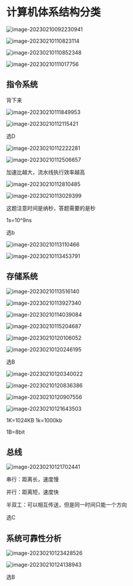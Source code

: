 # 计算机体系结构分类

![image-20230210092230941](day-02.assets/image-20230210092230941.png)





![image-20230210110823114](day-02.assets/image-20230210110823114.png)



![image-20230210110852348](day-02.assets/image-20230210110852348.png)





![image-20230210111017756](day-02.assets/image-20230210111017756.png)









## 指令系统

背下来

![image-20230210111849953](day-02.assets/image-20230210111849953.png)



![image-20230210112115421](day-02.assets/image-20230210112115421.png)





选D	



![image-20230210112222281](day-02.assets/image-20230210112222281.png)

![image-20230210112506657](day-02.assets/image-20230210112506657.png)



加速比越大，流水线执行效率越高







![image-20230210112810485](day-02.assets/image-20230210112810485.png)





![image-20230210113029399](day-02.assets/image-20230210113029399.png)

这题注意时间是纳秒，答题需要的是秒   

1s=10^9ns

选b





![image-20230210113110466](day-02.assets/image-20230210113110466.png)





![image-20230210113453791](day-02.assets/image-20230210113453791.png)



## 存储系统

![image-20230210113516140](day-02.assets/image-20230210113516140.png)



![image-20230210113927340](day-02.assets/image-20230210113927340.png)







![image-20230210114039084](day-02.assets/image-20230210114039084.png)





![image-20230210115204687](day-02.assets/image-20230210115204687.png)





![image-20230210120106052](day-02.assets/image-20230210120106052.png)





![image-20230210120246195](day-02.assets/image-20230210120246195.png)



选B





![image-20230210120340022](day-02.assets/image-20230210120340022.png)

![image-20230210120836386](day-02.assets/image-20230210120836386.png)



![image-20230210120907556](day-02.assets/image-20230210120907556.png)



![image-20230210121643503](day-02.assets/image-20230210121643503.png)



1K=1024KB  1k=1000kb

1B=8bit

## 总线

![image-20230210121702441](day-02.assets/image-20230210121702441.png)

串行：距离长，速度慢

并行：距离短，速度快

半双工：可以相互传送，但是同一时间只能一个方向

选C





## 系统可靠性分析

![image-20230210123428526](day-02.assets/image-20230210123428526.png)

![image-20230210124138943](day-02.assets/image-20230210124138943.png)

选B































